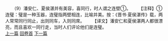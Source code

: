 　　（9）潘安仁、夏侯湛并有美容，喜同行，时人谓之连壁①。
　　【注释】①连璧：璧是一种玉器，连璧指两壁相连，比喻并美。按：《晋书·夏侯湛传》载，两人常常同行同止，出则同车，入则同席。
　　【译文】潘安仁和夏侯湛两人都很漂亮，而且喜欢一同行走，当时人们评论他们是连璧。
<br>[上一篇](14_08) [回卷首](14_00) [下一篇](14_10)

